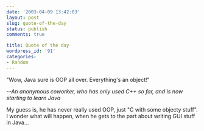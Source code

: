 ```yaml
---
date: '2003-04-09 13:42:03'
layout: post
slug: quote-of-the-day
status: publish
comments: true

title: Quote of the day
wordpress_id: '91'
categories:
- Random
---
```


> 

> 
> 
"Wow, Java sure is OOP all over. Everything's an object!"

> 
> 

> 
> 
_--An anonymous coworker, who has only used C++ so far, and is now starting to learn Java_

> 
> 






My guess is, he has never really used OOP, just "C with some objecty stuff". I wonder what will happen, when he gets to the part about writing GUI stuff in Java...

